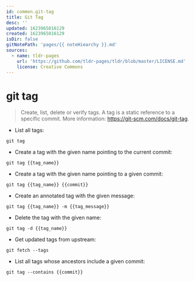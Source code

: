 ```yaml
---
id: common.git-tag
title: Git Tag
desc: ''
updated: 1623965016129
created: 1623965016129
isDir: false
gitNotePath: 'pages/{{ noteHiearchy }}.md'
sources:
  - name: tldr-pages
    url: 'https://github.com/tldr-pages/tldr/blob/master/LICENSE.md'
    license: Creative Commons
---
```

# git tag

> Create, list, delete or verify tags.
> A tag is a static reference to a specific commit.
> More information: <https://git-scm.com/docs/git-tag>.

- List all tags:

`git tag`

- Create a tag with the given name pointing to the current commit:

`git tag {{tag_name}}`

- Create a tag with the given name pointing to a given commit:

`git tag {{tag_name}} {{commit}}`

- Create an annotated tag with the given message:

`git tag {{tag_name}} -m {{tag_message}}`

- Delete the tag with the given name:

`git tag -d {{tag_name}}`

- Get updated tags from upstream:

`git fetch --tags`

- List all tags whose ancestors include a given commit:

`git tag --contains {{commit}}`

